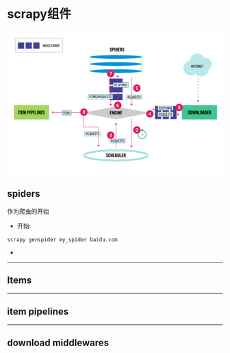 # scrapy组件

![](/assets/2816666215-5a25a21f9f37d.png)

## spiders

作为爬虫的开始  
- 开始:
```
scrapy genspider my_spider baidu.com
```
-  


---
## Items 

---
## item pipelines

---
## download middlewares